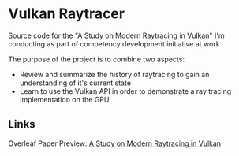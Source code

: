 # Vulkan Raytracer

Source code for the "A Study on Modern Raytracing in Vulkan" I'm conducting as part of competency development initiative at work. 

The purpose of the project is to combine two aspects:
* Review and summarize the history of raytracing to gain an understanding of it's current state
* Learn to use the Vulkan API in order to demonstrate a ray tracing implementation on the GPU

## Links

Overleaf Paper Preview: [A Study on Modern Raytracing in Vulkan](https://www.overleaf.com/read/sdkczfxzkdym)
